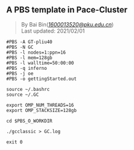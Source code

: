 ## A PBS template in Pace-Cluster
> By Bai Bin(*1600013520@pku.edu.cn*)\
> Last updated: 2021/02/01
```
#PBS -A GT-pliu40
#PBS -N GC
#PBS -l nodes=1:ppn=16
#PBS -l mem=128gb
#PBS -l walltime=50:00:00
#PBS -q inferno
#PBS -j oe
#PBS -o gettingStarted.out

source ~/.bashrc
source ~/.GC

export OMP_NUM_THREADS=16
export OMP_STACKSIZE=128gb

cd $PBS_O_WORKDIR

./gcclassic > GC.log

exit 0
```
